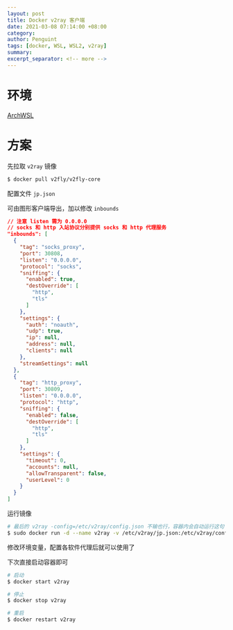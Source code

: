 ```yaml
---
layout: post
title: Docker v2ray 客户端 
date: 2021-03-08 07:14:00 +08:00
category: 
author: Penguint
tags: [docker, WSL, WSL2, v2ray]
summary: 
excerpt_separator: <!-- more -->
---
```

<!-- more -->

# 环境

[ArchWSL](https://git.io/archwsl)

# 方案

先拉取 `v2ray` 镜像

```bash
$ docker pull v2fly/v2fly-core
```

配置文件 `jp.json`

可由图形客户端导出，加以修改 `inbounds`

```json
// 注意 listen 需为 0.0.0.0
// socks 和 http 入站协议分别提供 socks 和 http 代理服务
"inbounds": [
  {
    "tag": "socks_proxy",
    "port": 30808,
    "listen": "0.0.0.0",
    "protocol": "socks",
    "sniffing": {
      "enabled": true,
      "destOverride": [
        "http",
        "tls"
      ]
    },
    "settings": {
      "auth": "noauth",
      "udp": true,
      "ip": null,
      "address": null,
      "clients": null
    },
    "streamSettings": null
  },
  {
    "tag": "http_proxy",
    "port": 30809,
    "listen": "0.0.0.0",
    "protocol": "http",
    "sniffing": {
      "enabled": false,
      "destOverride": [
        "http",
        "tls"
      ]
    },
    "settings": {
      "timeout": 0,
      "accounts": null,
      "allowTransparent": false,
      "userLevel": 0
    }
  }
]
```

运行镜像

```bash
# 最后的 v2ray -config=/etc/v2ray/config.json 不输也行，容器内会自动运行这句
$ sudo docker run -d --name v2ray -v /etc/v2ray/jp.json:/etc/v2ray/config.json -p 30808:30808 -p 30809:30809 v2fly/v2fly-core  v2ray -config=/etc/v2ray/config.json
```

修改环境变量，配置各软件代理后就可以使用了

下次直接启动容器即可

```bash
# 启动
$ docker start v2ray

# 停止
$ docker stop v2ray

# 重启
$ docker restart v2ray
```
